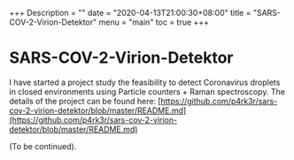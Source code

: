 +++
Description = ""
date = "2020-04-13T21:00:30+08:00"
title = "SARS-COV-2-Virion-Detektor"
menu = "main"
toc = true
+++

# SARS-COV-2-Virion-Detektor

I have started a project study the feasibility to detect Coronavirus droplets in closed environments using Particle counters + Raman spectroscopy. The details of the project can be found here:
[https://github.com/p4rk3r/sars-cov-2-virion-detektor/blob/master/README.md](https://github.com/p4rk3r/sars-cov-2-virion-detektor/blob/master/README.md)

(To be continued).
